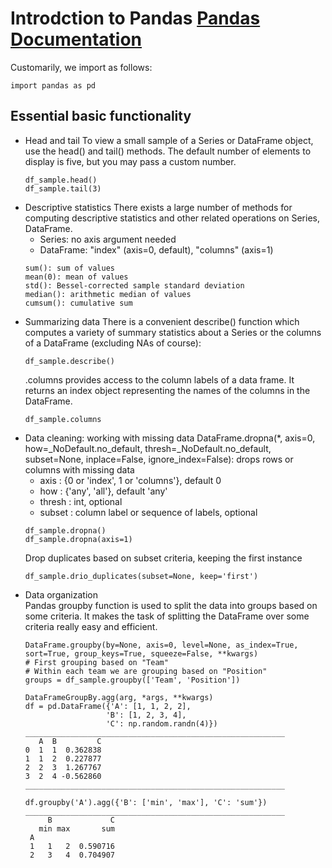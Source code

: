 # Introdction to Pandas [Pandas Documentation](https://pandas.pydata.org/docs/index.html)
Customarily, we import as follows:
```
import pandas as pd
```

## Essential basic functionality
* Head and tail
  To view a small sample of a Series or DataFrame object, use the head() and tail() methods. The default number of elements to display is five, but you may pass a custom number.
  ```
  df_sample.head()
  df_sample.tail(3)
  ```
* Descriptive statistics
  There exists a large number of methods for computing descriptive statistics and other related operations on Series, DataFrame.
  - Series: no axis argument needed
  - DataFrame: "index" (axis=0, default), "columns" (axis=1)
  ```
  sum(): sum of values
  mean(0): mean of values
  std(): Bessel-corrected sample standard deviation
  median(): arithmetic median of values
  cumsum(): cumulative sum
  ```
* Summarizing data
  There is a convenient describe() function which computes a variety of summary statistics about a Series or the columns of a DataFrame (excluding NAs of course):
  ```
  df_sample.describe()
  ```
  .columns provides access to the column labels of a data frame. It returns an index object representing the names of the columns in the DataFrame.
  ```
  df_sample.columns
  ```
* Data cleaning: working with missing data
  DataFrame.dropna(*, axis=0, how=_NoDefault.no_default, thresh=_NoDefault.no_default, subset=None, inplace=False, ignore_index=False): drops rows or columns with missing data
  - axis : {0 or 'index', 1 or 'columns'}, default 0
  - how : {'any', 'all'}, default 'any'
  - thresh : int, optional
  - subset : column label or sequence of labels, optional
  ```
  df_sample.dropna() 
  df_sample.dropna(axis=1)
  ```
  Drop duplicates based on subset criteria, keeping the first instance
  ```
  df_sample.drio_duplicates(subset=None, keep='first')
  ```
* Data organization  
  Pandas groupby function is used to split the data into groups based on some criteria. It makes the task of splitting the DataFrame over some criteria really easy and efficient.
  ```
  DataFrame.groupby(by=None, axis=0, level=None, as_index=True, sort=True, group_keys=True, squeeze=False, **kwargs)
  # First grouping based on "Team"
  # Within each team we are grouping based on "Position"
  groups = df_sample.groupby(['Team', 'Position'])
  ```
  ```
  DataFrameGroupBy.agg(arg, *args, **kwargs)
  df = pd.DataFrame({'A': [1, 1, 2, 2],
                    'B': [1, 2, 3, 4],
                    'C': np.random.randn(4)})
  __________________________________________________________
     A  B         C
  0  1  1  0.362838
  1  1  2  0.227877
  2  2  3  1.267767
  3  2  4 -0.562860
  __________________________________________________________
   
  df.groupby('A').agg({'B': ['min', 'max'], 'C': 'sum'})
  __________________________________________________________
       B             C
     min max       sum
   A
   1   1   2  0.590716
   2   3   4  0.704907
   ```


